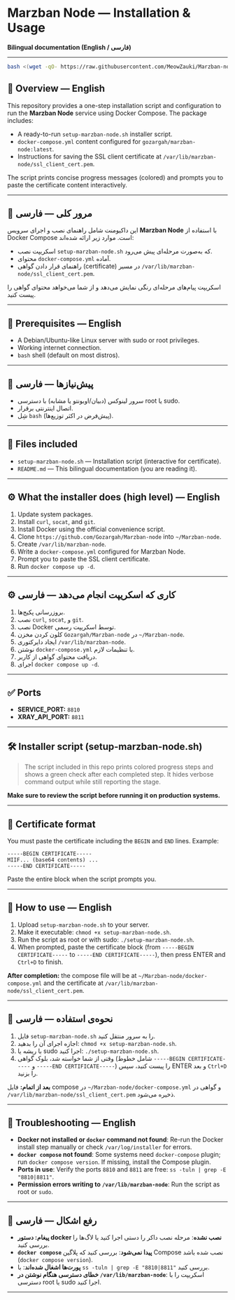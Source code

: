 # Marzban Node — Installation & Usage

**Bilingual documentation (English / فارسی)**

---

```sh
bash <(wget -qO- https://raw.githubusercontent.com/MeowZauki/Marzban-node-one-click/main/node.sh)

```

## 📌 Overview — English

This repository provides a one-step installation script and configuration to run the **Marzban Node** service using Docker Compose. The package includes:

* A ready-to-run `setup-marzban-node.sh` installer script.
* `docker-compose.yml` content configured for `gozargah/marzban-node:latest`.
* Instructions for saving the SSL client certificate at `/var/lib/marzban-node/ssl_client_cert.pem`.

The script prints concise progress messages (colored) and prompts you to paste the certificate content interactively.

---

## 📌 مرور کلی — فارسی

این داکیومنت شامل راهنمای نصب و اجرای سرویس **Marzban Node** با استفاده از Docker Compose است. موارد زیر ارائه شده‌اند:

* اسکریپت نصب `setup-marzban-node.sh` که به‌صورت مرحله‌ای پیش می‌رود.
* محتوای `docker-compose.yml` آماده.
* راهنمای قرار دادن گواهی (certificate) در مسیر `/var/lib/marzban-node/ssl_client_cert.pem`.

اسکریپت پیام‌های مرحله‌ای رنگی نمایش می‌دهد و از شما می‌خواهد محتوای گواهی را پیست کنید.

---

## 🔧 Prerequisites — English

* A Debian/Ubuntu-like Linux server with sudo or root privileges.
* Working internet connection.
* `bash` shell (default on most distros).

---

## 🔧 پیش‌نیازها — فارسی

* سرور لینوکس (دبیان/اوبونتو یا مشابه) با دسترسی root یا sudo.
* اتصال اینترنتی برقرار.
* شِل `bash` (پیش‌فرض در اکثر توزیع‌ها).

---

## 📁 Files included

* `setup-marzban-node.sh` — Installation script (interactive for certificate).
* `README.md` — This bilingual documentation (you are reading it).

---

## ⚙️ What the installer does (high level) — English

1. Update system packages.
2. Install `curl`, `socat`, and `git`.
3. Install Docker using the official convenience script.
4. Clone `https://github.com/Gozargah/Marzban-node` into `~/Marzban-node`.
5. Create `/var/lib/marzban-node`.
6. Write a `docker-compose.yml` configured for Marzban Node.
7. Prompt you to paste the SSL client certificate.
8. Run `docker compose up -d`.

---

## ⚙️ کاری که اسکریپت انجام می‌دهد — فارسی

1. بروزرسانی پکیج‌ها.
2. نصب `curl`, `socat`, و `git`.
3. نصب Docker توسط اسکریپت رسمی.
4. کلون کردن مخزن `Gozargah/Marzban-node` در `~/Marzban-node`.
5. ایجاد دایرکتوری `/var/lib/marzban-node`.
6. نوشتن `docker-compose.yml` با تنظیمات لازم.
7. دریافت محتوای گواهی از کاربر.
8. اجرای `docker compose up -d`.

---

## ✅ Ports

* **SERVICE_PORT:** `8810`
* **XRAY_API_PORT:** `8811`

---

## 🛠 Installer script (setup-marzban-node.sh)

> The script included in this repo prints colored progress steps and shows a green check after each completed step. It hides verbose command output while still reporting the stage.

**Make sure to review the script before running it on production systems.**

---

## 🧾 Certificate format

You must paste the certificate including the `BEGIN` and `END` lines. Example:

```
-----BEGIN CERTIFICATE-----
MIIF... (base64 contents) ...
-----END CERTIFICATE-----
```

Paste the entire block when the script prompts you.

---

## 🔁 How to use — English

1. Upload `setup-marzban-node.sh` to your server.
2. Make it executable: `chmod +x setup-marzban-node.sh`.
3. Run the script as root or with sudo: `./setup-marzban-node.sh`.
4. When prompted, paste the certificate block (from `-----BEGIN CERTIFICATE-----` to `-----END CERTIFICATE-----`), then press ENTER and `Ctrl+D` to finish.

**After completion:** the compose file will be at `~/Marzban-node/docker-compose.yml` and the certificate at `/var/lib/marzban-node/ssl_client_cert.pem`.

---

## 🔁 نحوه‌ی استفاده — فارسی

1. فایل `setup-marzban-node.sh` را به سرور منتقل کنید.
2. اجازه اجرای آن را بدهید: `chmod +x setup-marzban-node.sh`.
3. با ریشه یا sudo اجرا کنید: `./setup-marzban-node.sh`.
4. وقتی از شما خواسته شد، بلوک گواهی (شامل خطوط `-----BEGIN CERTIFICATE-----` و `-----END CERTIFICATE-----`) را پیست کنید، سپس ENTER و بعد `Ctrl+D` را بزنید.

**بعد از اتمام:** فایل compose در `~/Marzban-node/docker-compose.yml` و گواهی در `/var/lib/marzban-node/ssl_client_cert.pem` ذخیره می‌شود.

---

## 🐞 Troubleshooting — English

* **Docker not installed or `docker` command not found**: Re-run the Docker install step manually or check `/var/log/installer` for errors.
* **`docker compose` not found**: Some systems need `docker-compose` plugin; run `docker compose version`. If missing, install the Compose plugin.
* **Ports in use**: Verify the ports `8810` and `8811` are free: `ss -tuln | grep -E "8810|8811"`.
* **Permission errors writing to `/var/lib/marzban-node`**: Run the script as root or `sudo`.

---

## 🐞 رفع اشکال — فارسی

* **پیغام: دستور docker نصب نشده**: مرحله نصب داکر را دستی اجرا کنید یا لاگ‌ها را بررسی کنید.
* **`docker compose` پیدا نمی‌شود**: بررسی کنید که پلاگین Compose نصب شده باشد (`docker compose version`).
* **پورت‌ها اشغال شده‌اند**: با `ss -tuln | grep -E "8810|8811"` بررسی کنید.
* **خطای دسترسی هنگام نوشتن در `/var/lib/marzban-node`**: اسکریپت را با دسترسی root یا sudo اجرا کنید.

---

